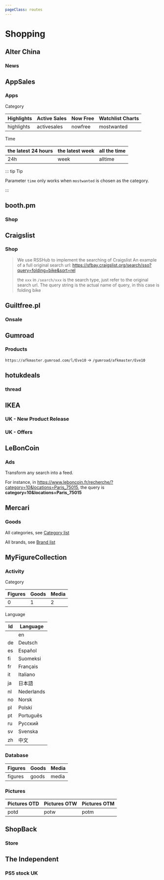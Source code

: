 ```yaml
---
pageClass: routes
---
```


# Shopping

## Alter China

### News

<RouteEn author="luyuhuang" example="/alter-cn/news" path="/alter-cn/news"/>

## AppSales

### Apps

<RouteEn author="nczitzk" example="/appsales/highlights" path="/appsales/:caty?/:time?" :paramsDesc="['Category, `highlights` by default', 'Time, `24h` by default']">

Category

| Highlights | Active Sales | Now Free | Watchlist Charts |
| ---------- | ------------ | -------- | ---------------- |
| highlights | activesales  | nowfree  | mostwanted       |

Time

| the latest 24 hours | the latest week | all the time |
| ------------------- | --------------- | ------------ |
| 24h                 | week            | alltime      |

::: tip Tip

Parameter `time` only works when `mostwanted` is chosen as the category.

:::

</RouteEn>

## booth.pm

### Shop

<RouteEn author="KTachibanaM" example="/booth.pm/shop/annn-boc0123" path="/booth.pm/shop/:subdomain" :paramsDesc="['Shop subdomain']" />

## Craigslist

### Shop

<RouteEn author="lxiange" example="/craigslist/sfbay/sso?query=folding+bike&sort=rel" path="/craigslist/:location/:type?" :paramsDesc="['location, Craigslist subdomain, e.g., `sfbay`', 'search type, e.g., `sso`']"/>

> We use RSSHub to implement the searching of Craigslist
> An example of a full original search url:
> <https://sfbay.craigslist.org/search/sso?query=folding+bike&sort=rel>
>
> the `xxx` in `/search/xxx` is the search type, just refer to the original search url.
> The query string is the actual name of query, in this case is folding bike

## Guiltfree.pl

### Onsale

<RouteEn author="nczitzk" example="/guiltfree/onsale" path="/guiltfree/onsale"/>

## Gumroad

### Products

<RouteEn author="Fatpandac" example="/gumroad/afkmaster/Eve10" path="/gumroad/:username/:products" :paramsDesc="['username, can be found in URL', 'products name, can be found in URL']" radar="1" rssbud="1">

`https://afkmaster.gumroad.com/l/Eve10` -> `/gumroad/afkmaster/Eve10`

</RouteEn>

## hotukdeals

### thread

<RouteEn author="DIYgod" example="/hotukdeals/hot" path="/hotukdeals/:type" :paramsDesc="['should be one of highlights, hot, new, discussed']"/>

## IKEA

### UK - New Product Release

<RouteEn author="HenryQW" example="/ikea/uk/new" path="/ikea/uk/new"/>

### UK - Offers

<RouteEn author="HenryQW" example="/ikea/uk/offer" path="/ikea/uk/offer"/>

## LeBonCoin

### Ads

Transform any search into a feed.

<RouteEn author="Platane" example="/leboncoin/ad/category=10&locations=Paris_75015" path="/leboncoin/ad/:query" :paramsDesc="['search page querystring']">

For instance, in <https://www.leboncoin.fr/recherche/?category=10&locations=Paris_75015>, the query is **category=10&locations=Paris_75015**

</RouteEn>

## Mercari

### Goods

<RouteEn author="nczitzk" example="/mercari/category/1" path="/mercari/:type/:id" :paramsDesc="['`category` as seaching by category, `brand` as searching by brand, `search` as searching for keyword', 'can be found in URL of the category or brand page. If you choose `search` as `type`, then put keyword here']">

All categories, see [Category list](https://www.mercari.com/jp/category/)

All brands, see [Brand list](https://www.mercari.com/jp/brand/)

</RouteEn>

## MyFigureCollection

### Activity

<RouteEn author="nczitzk" example="/myfigurecollection/activity" path="/myfigurecollection/activity/:category?/:language?/:latestAdditions?/:latestEdits?/:latestAlerts?/:latestPictures?" :paramsDesc="['Category, Figures by default', 'Language, as above, `en` by default', 'Latest Additions, on as `1` by default, off as `0`', 'Changes, on as `1` by default, off as `0`', 'Alerts, on as `1` by default, off as `0`', 'Pictures, on as `1` by default, off as `0`']">

Category

| Figures | Goods | Media |
| ------- | ----- | ----- |
| 0       | 1     | 2     |

Language

| Id | Language   |
| -- | ---------- |
|    | en         |
| de | Deutsch    |
| es | Español    |
| fi | Suomeksi   |
| fr | Français   |
| it | Italiano   |
| ja | 日本語        |
| nl | Nederlands |
| no | Norsk      |
| pl | Polski     |
| pt | Português  |
| ru | Русский    |
| sv | Svenska    |
| zh | 中文         |

</RouteEn>

### Database

<RouteEn author="nczitzk" example="/myfigurecollection/figure" path="/myfigurecollection/:category?/:language?" :paramsDesc="['Category, Figures by default', 'Language, as above, `en` by default']">

| Figures | Goods | Media |
| ------- | ----- | ----- |
| figures | goods | media |

</RouteEn>

### Pictures

<RouteEn author="nczitzk" example="/myfigurecollection/potd" path="/myfigurecollection/:category?/:language?" :paramsDesc="['Category, Pictures OTD by default', 'Language, as above, `en` by default']">

| Pictures OTD | Pictures OTW | Pictures OTM |
| ------------ | ------------ | ------------ |
| potd         | potw         | potm         |

</RouteEn>

## ShopBack

### Store

<RouteEn author="nczitzk" example="/shopback/shopee-mart" path="/shopback/:store" :paramsDesc="['Store, can be found in URL']"/>

## The Independent

### PS5 stock UK

<RouteEn author="DIYgod" example="/independent/ps5-stock-uk" path="/independent/ps5-stock-uk"/>
